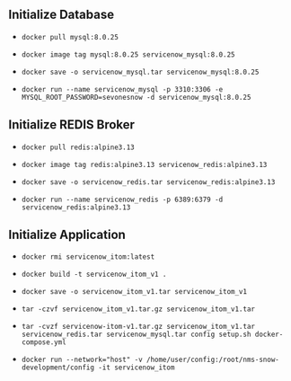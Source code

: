 ## Initialize Database
* `docker pull mysql:8.0.25`
* `docker image tag mysql:8.0.25 servicenow_mysql:8.0.25`
* `docker save -o servicenow_mysql.tar servicenow_mysql:8.0.25`

* `docker run --name servicenow_mysql -p 3310:3306 -e MYSQL_ROOT_PASSWORD=sevonesnow -d servicenow_mysql:8.0.25`

## Initialize REDIS Broker
* `docker pull redis:alpine3.13`
* `docker image tag redis:alpine3.13 servicenow_redis:alpine3.13`
* `docker save -o servicenow_redis.tar servicenow_redis:alpine3.13` 

* `docker run --name servicenow_redis -p 6389:6379 -d servicenow_redis:alpine3.13`

## Initialize Application
* `docker rmi servicenow_itom:latest`
* `docker build -t servicenow_itom_v1 .`
* `docker save -o servicenow_itom_v1.tar servicenow_itom_v1`
* `tar -czvf servicenow_itom_v1.tar.gz servicenow_itom_v1.tar`

* `tar -cvzf servicenow-itom-v1.tar.gz servicenow_itom_v1.tar servicenow_redis.tar servicenow_mysql.tar config setup.sh docker-compose.yml`


* `docker run --network="host" -v /home/user/config:/root/nms-snow-development/config -it servicenow_itom`

